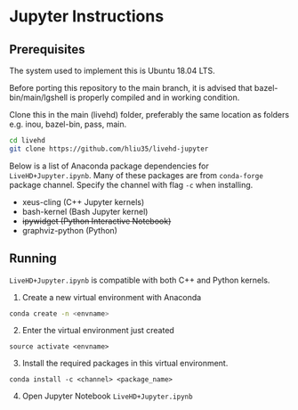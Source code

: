 # Jupyter Instructions

## **Prerequisites**

The system used to implement this is Ubuntu 18.04 LTS.

Before porting this repository to the main branch, it is advised that bazel-bin/main/lgshell is properly compiled and in working condition.

Clone this in the main (livehd) folder, preferably the same location as folders e.g. inou, bazel-bin, pass, main.
```bash
cd livehd
git clone https://github.com/hliu35/livehd-jupyter
```

Below is a list of Anaconda package dependencies for `LiveHD+Jupyter.ipynb`. Many of these packages are from `conda-forge` package channel. Specify the channel with flag `-c` when installing.

* xeus-cling (C++ Jupyter kernels)
* bash-kernel (Bash Jupyter kernel)
* ~~ipywidget (Python Interactive Notebook)~~
* graphviz-python (Python)

## **Running**
`LiveHD+Jupyter.ipynb` is compatible with both C++ and Python kernels.
1. Create a new virtual environment with Anaconda
```bash
conda create -n <envname>
```
2. Enter the virtual environment just created
```
source activate <envname>
```
3. Install the required packages in this virtual environment. 
```
conda install -c <channel> <package_name>
```
4. Open Jupyter Notebook `LiveHD+Jupyter.ipynb` 
